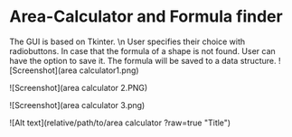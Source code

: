 # Area-Calculator and Formula finder

The GUI is based on Tkinter. \n
User specifies their choice with radiobuttons.
In case that the formula of a shape is not found. User can have the option to save it.
The formula will be saved to a data structure.
![Screenshot](area calculator1.png)



![Screenshot](area calculator 2.PNG)


![Screenshot](area calculator 3.png)

![Alt text](relative/path/to/area calculator ?raw=true "Title")

